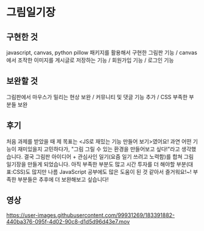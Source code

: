 그림일기장
=============

구현한 것
-------------
javascript, canvas, python pillow 패키지를 활용해서 구현한 그림판 기능 /
canvas에서 조작한 이미지를 게시글로 저장하는 기능 /
회원가입 기능 /
로그인 기능

보완할 것
-------------
그림판에서 마우스가 밀리는 현상 보완 /
커뮤니티 및 댓글 기능 추가 /
CSS 부족한 부분들 보완

후기
-------------
처음 과제를 받았을 때 제 목표는 <JS로 재밌는 기능 만들어 보기>였어요!
과연 어떤 기능이 재미있을지 고민하다가, "그림 그릴 수 있는 환경을 만들어보고 싶다!"라고 생각했습니다.
결국 그림판 아이디어 + 관심사인 일기(요즘 일기 쓰려고 노력함)를 합쳐 그림일기장을 만들게 되었습니다.
아직 부족한 부분도 많고 시간 투자를 더 해야할 부분(대표:CSS)도 많지만 나름 JavaScript 공부에도 많은 도움이 된 것 같아서 즐거워요!~!
부족한 부분들은 추후에 더 보완해보고 싶습니다!

영상
-------------


https://user-images.githubusercontent.com/99931269/183391882-440ba376-095f-4d02-90c8-d1d5d96d43e7.mov



